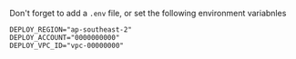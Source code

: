 Don't forget to add a `.env` file, or set the following environment variabnles
```
DEPLOY_REGION="ap-southeast-2"
DEPLOY_ACCOUNT="0000000000"
DEPLOY_VPC_ID="vpc-00000000"
```
